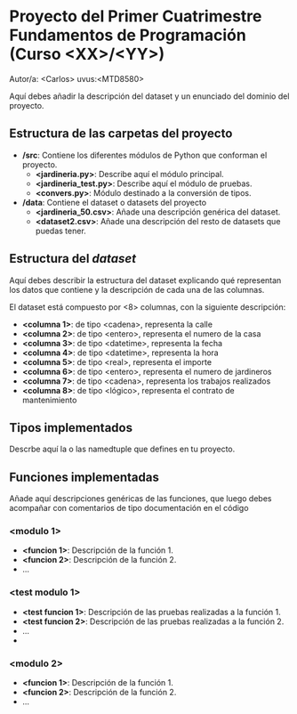 # Proyecto del Primer Cuatrimestre Fundamentos de Programación (Curso  \<XX\>/\<YY\>)
Autor/a: \<Carlos\>   uvus:\<MTD8580\>

Aquí debes añadir la descripción del dataset y un enunciado del dominio del proyecto.


## Estructura de las carpetas del proyecto

* **/src**: Contiene los diferentes módulos de Python que conforman el proyecto.
  * **\<jardineria.py\>**: Describe aquí el módulo principal.
  * **\<jardineria_test.py\>**: Describe aquí el módulo de pruebas.
  * **\<convers.py\>**: Módulo destinado a la conversión de tipos. 
* **/data**: Contiene el dataset o datasets del proyecto
    * **\<jardineria_50.csv\>**: Añade una descripción genérica del dataset.
    * **\<dataset2.csv\>**: Añade una descripción del resto de datasets que puedas tener.
    
## Estructura del *dataset*

Aquí debes describir la estructura del dataset explicando qué representan los datos que contiene y la descripción de cada una de las columnas.

El dataset está compuesto por \<8\> columnas, con la siguiente descripción:

* **\<columna 1>**: de tipo \<cadena\>, representa la calle
* **\<columna 2>**: de tipo \<entero\>, representa el numero de la casa
* **\<columna 3>**: de tipo \<datetime\>, representa la fecha 
* **\<columna 4>**: de tipo \<datetime\>, representa la hora
* **\<columna 5>**: de tipo \<real\>, representa el importe
* **\<columna 6>**: de tipo \<entero\>, representa el numero de jardineros
* **\<columna 7>**: de tipo \<cadena\>, representa los trabajos realizados
* **\<columna 8>**: de tipo \<lógico\>, representa el contrato de mantenimiento

## Tipos implementados

Descrbe aquí la o las namedtuple que defines en tu proyecto.

## Funciones implementadas
Añade aquí descripciones genéricas de las funciones, que luego debes acompañar con comentarios de tipo documentación en el código

### \<modulo 1\>

* **<funcion 1>**: Descripción de la función 1.
* **<funcion 2>**: Descripción de la función 2.
* ...

### \<test modulo 1\>

* **<test funcion 1>**: Descripción de las pruebas realizadas a la función 1.
* **<test funcion 2>**: Descripción de las pruebas realizadas a la función 2.
* ...
* 
### \<modulo 2\>

* **<funcion 1>**: Descripción de la función 1.
* **<funcion 2>**: Descripción de la función 2.
* ...
